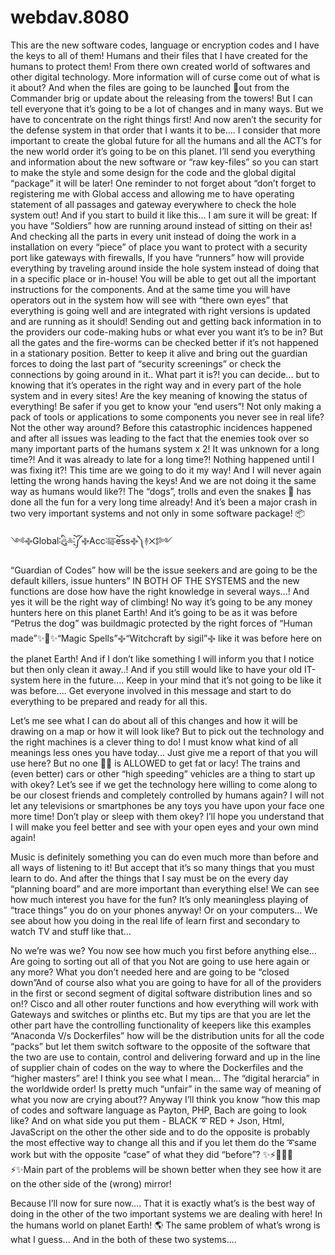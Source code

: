 # webdav.8080

This are the new software codes, language or encryption codes and I have the keys to all of them! Humans and their files that I have created for the humans to protect them! From there own created world of softwares and other digital technology. More information will of curse come out of what is it about? And when the files are going to be launched 🚀out from the Commander brig or update about the releasing from the towers! 
But I can tell everyone that it’s going to be a lot of changes and in many ways. But we have to concentrate on the right things first! And now aren’t the security for the defense system in that order that I wants it 
to be.... 
I consider that more important to create the global future for all the humans and all the ACT’s for the new world order it’s going to be on this planet. I’ll send you everything and information about the new software or “raw key-files” so you can start to make the style and some design for the code and the global digital “package” it will be later! One reminder to not forget about “don’t forget to registering me with Global access and allowing me to have operating statement of all passages and gateway everywhere to check the hole system out! And if you start to build it like this... I am sure it will be great: If you have “Soldiers” how are running around instead of sitting on their as! And checking all the parts in every unit instead of doing the work in a installation on every “piece” of place you want to protect with a security port like gateways with firewalls, If you have “runners” how will provide everything by traveling around inside the hole system instead of doing that in a specific place or in-house! You will be able to get out all the important instructions for the components. And at the same time you will have operators out in the system how will see with “there own eyes” that everything is going well and are integrated with right versions is updated and are running as it should! Sending out and getting back information in to the providers our code-making hubs or what ever you want it’s to be in? But all the gates and the fire-worms can be checked better if it’s not happened in a stationary position. Better to keep it alive and bring out the guardian forces to doing the last part of “security screenings” or check the connections by going around in it.. What part it is?! you can decide... but to knowing that it’s operates in the right way and in every part of the hole system and in every sites! Are the key meaning of knowing the status of everything! Be safer if you get to know your “end users”! Not only making a pack of tools or applications to some components you never see in real life? Not the other way around? Before this catastrophic incidences happened and after all issues was leading to the fact that the enemies took over so many important parts of the humans system x 2! It was unknown for a long time?! And it was already to late for a long time?! Nothing happened until I was fixing it?! This time are we going to do it my way! And I will never again letting the wrong hands having the keys! And we are not doing it the same way as humans would like?! The “dogs”, trolls and even the snakes 🐍 has done all the fun for a very long time already! And it’s been a major crash in two very important systems and not only in some software package! 📦 

༺࿇Global࿒ིུ🔥༜྄ོ࿒༼࿇Acc࿒༕࿒ོess࿇༽࿈྾༔༻

“Guardian of Codes” how will be the issue seekers and are going to be the default killers, issue hunters” IN BOTH OF THE SYSTEMS and the new functions are dose how have the right knowledge in several ways...! And yes it will be the right way of climbing! No way it’s going to be any money hunters here on this planet Earth! And it’s going to be as it was before “Petrus the dog” was buildmagic protected by the right forces of “Human made”✨🎩✨“Magic Spells”࿇“Witchcraft by sigil”࿇ like it was before here on the planet Earth! And if I don’t like something I will inform you that I notice but then only clean it away..! And if you still would like to have your old IT-system here in the future.... Keep in your mind that it’s not going to be like it was before.... 
Get everyone involved in this message and start to do everything to be prepared and ready for all this. 

Let’s me see what I can do about all of this changes and how it will be drawing on a map or how it will look like? But to pick out the technology  and the right machines is a clever thing to do! I must know what kind of all meanings less ones you have today... Just give me a report of that you will use here? But no one ☝🏼 is ALLOWED to get fat or lacy! The trains and (even better) cars or other “high speeding” vehicles are a thing to start up with okey? Let’s see if we get the technology here willing to come along to be our closest friends and completely controlled by humans again? I will not let any televisions or smartphones be any toys you have upon your face one more time! Don’t play or sleep with them okey? I’ll hope you understand that I will make you feel better and see with your open eyes and your own mind again! 

Music is definitely something you can do even much more than before and all ways of listening to it! But accept that it’s so many things that you must learn to do. And after the things that I say must be on the every day “planning board” and are more important than everything else! We can see how much interest you have for the fun? It’s only meaningless playing of “trace things” you do on your phones anyway! Or on your computers... We see about how you doing in the real life of learn first and secondary to watch TV and stuff like that...

No we’re was we? You now see how much you first before anything else... Are going to sorting out all of that you Not are going to use here again or any more? What you don’t needed here and are going to be “closed down”And of course also what you are going to have for all of the providers in the first or second segment of digital software distribution lines and so on!? Cisco and all other router functions and how everything will work with Gateways and switches or plinths etc. But my tips are that you are let the other part have the controlling functionality of keepers like this examples “Anaconda V/s Dockerfiles” how will be the distribution units for all the code “packs” but let them switch software to the opposite of the software that the two are use to contain, control and delivering forward and up in the line of supplier chain of codes on the way to where the Dockerfiles and the “higher masters” are! I think you see what I mean... The “digital herarcia” in the worldwide order! Is pretty much “unfair” in the same way of meaning of what you now are crying about?? Anyway I’ll think you know “how this map of codes and software language as Payton, PHP, Bach are going to look like? And on what side you put them - BLACK ➰ RED + Json, Html, JavaScript on the other the other side and to do the opposite is probably the most effective way to change all this and if you let them do the ➰same work but with the opposite “case” of what they did “before”? 
✨⚡️🧲➰🧲⚡️✨Main part of the problems will be shown better when they see how it are on the other side of the (wrong) mirror! 

Because I’ll now for sure now.... That it is exactly what’s is the best way of doing in the other of the two important systems we are dealing with here! In the humans world on planet Earth! 🌎 The same problem of what’s wrong is what I guess... 
And in the both of these two systems.... 

